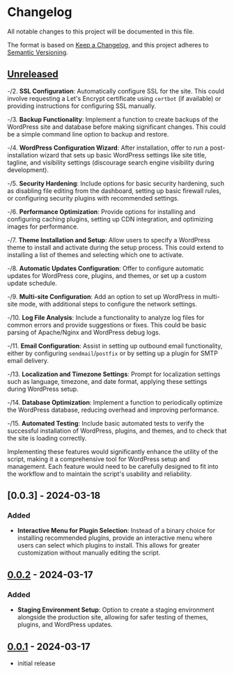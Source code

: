 # Changelog

All notable changes to this project will be documented in this file.

The format is based on [Keep a Changelog],
and this project adheres to [Semantic Versioning].

## [Unreleased]



-/2. **SSL Configuration**: Automatically configure SSL for the site. This could involve requesting a Let's Encrypt certificate using `certbot` (if available) or providing instructions for configuring SSL manually.

-/3. **Backup Functionality**: Implement a function to create backups of the WordPress site and database before making significant changes. This could be a simple command line option to backup and restore.

-/4. **WordPress Configuration Wizard**: After installation, offer to run a post-installation wizard that sets up basic WordPress settings like site title, tagline, and visibility settings (discourage search engine visibility during development).

-/5. **Security Hardening**: Include options for basic security hardening, such as disabling file editing from the dashboard, setting up basic firewall rules, or configuring security plugins with recommended settings.

-/6. **Performance Optimization**: Provide options for installing and configuring caching plugins, setting up CDN integration, and optimizing images for performance.

-/7. **Theme Installation and Setup**: Allow users to specify a WordPress theme to install and activate during the setup process. This could extend to installing a list of themes and selecting which one to activate.

-/8. **Automatic Updates Configuration**: Offer to configure automatic updates for WordPress core, plugins, and themes, or set up a custom update schedule.

-/9. **Multi-site Configuration**: Add an option to set up WordPress in multi-site mode, with additional steps to configure the network settings.

-/10. **Log File Analysis**: Include a functionality to analyze log files for common errors and provide suggestions or fixes. This could be basic parsing of Apache/Nginx and WordPress debug logs.

-/11. **Email Configuration**: Assist in setting up outbound email functionality, either by configuring `sendmail`/`postfix` or by setting up a plugin for SMTP email delivery.

-/13. **Localization and Timezone Settings**: Prompt for localization settings such as language, timezone, and date format, applying these settings during WordPress setup.

-/14. **Database Optimization**: Implement a function to periodically optimize the WordPress database, reducing overhead and improving performance.

-/15. **Automated Testing**: Include basic automated tests to verify the successful installation of WordPress, plugins, and themes, and to check that the site is loading correctly.

Implementing these features would significantly enhance the utility of the script, making it a comprehensive tool for WordPress setup and management. Each feature would need to be carefully designed to fit into the workflow and to maintain the script's usability and reliability.
## [0.0.3] - 2024-03-18

### Added

- **Interactive Menu for Plugin Selection**: Instead of a binary choice for installing recommended plugins, provide an interactive menu where users can select which plugins to install. This allows for greater customization without manually editing the script.

## [0.0.2] - 2024-03-17

### Added

- **Staging Environment Setup**: Option to create a staging environment alongside the production site, allowing for safer testing of themes, plugins, and WordPress updates.

## [0.0.1] - 2024-03-17

- initial release

<!-- Links -->
[keep a changelog]: https://keepachangelog.com/en/1.0.0/
[semantic versioning]: https://semver.org/spec/v2.0.0.html

<!-- Versions -->
[unreleased]: https://github.com/Author/Repository/compare/v0.0.2...HEAD
[0.0.2]: https://github.com/Author/Repository/compare/v0.0.1...v0.0.2
[0.0.1]: https://github.com/Author/Repository/releases/tag/v0.0.1